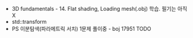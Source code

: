 * 3D fundamentals - 14. Flat shading, Loading mesh(.obj) 학습. 필기는 아직 X  
* std::transform  
* PS 이분탐색(파라메트릭 서치) 1문제 풀이중 - boj 17951 TODO
